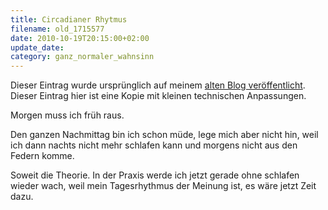 ```yaml
---
title: Circadianer Rhytmus
filename: old_1715577
date: 2010-10-19T20:15:00+02:00
update_date:
category: ganz_normaler_wahnsinn
---
```

Dieser Eintrag wurde ursprünglich auf meinem [alten Blog veröffentlicht](https://stu.blogger.de/stories/1715577/). Dieser Eintrag hier ist eine Kopie mit kleinen technischen Anpassungen.

Morgen muss ich früh raus.

Den ganzen Nachmittag bin ich schon müde, lege mich aber nicht hin, weil ich dann nachts nicht mehr schlafen kann und morgens nicht aus den Federn komme.

Soweit die Theorie. In der Praxis werde ich jetzt gerade ohne schlafen wieder wach, weil mein Tagesrhythmus der Meinung ist, es wäre jetzt Zeit dazu.

